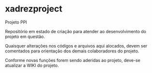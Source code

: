 # xadrezproject
Projeto PPI

Repositório em estado de criação para atender ao desenvolvimento do projeto em questão.

Quaisquer alterações nos códigos e arquivos aqui alocados, devem ser comentados para orientação dos demais colaboradores do projeto. 

Conforme novas funções forem sendo aderidas ao projeto, deve-se atualizar a WIKI do projeto.